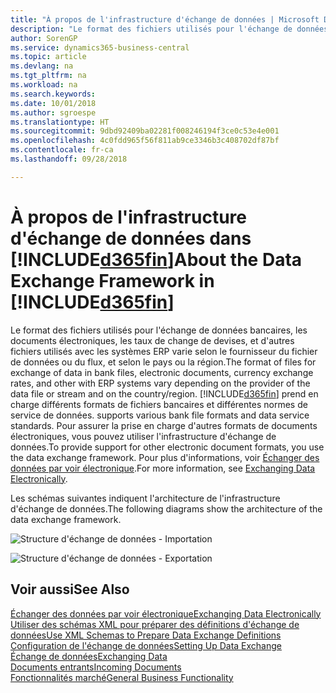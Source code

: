 ```yaml
---
title: "À propos de l'infrastructure d'échange de données | Microsoft Docs"
description: "Le format des fichiers utilisés pour l'échange de données bancaires, les documents électroniques, les taux de change de devises, et d'autres fichiers utilisés avec les systèmes ERP varie selon le fournisseur du fichier de données ou du flux, et selon le pays ou la région."
author: SorenGP
ms.service: dynamics365-business-central
ms.topic: article
ms.devlang: na
ms.tgt_pltfrm: na
ms.workload: na
ms.search.keywords: 
ms.date: 10/01/2018
ms.author: sgroespe
ms.translationtype: HT
ms.sourcegitcommit: 9dbd92409ba02281f008246194f3ce0c53e4e001
ms.openlocfilehash: 4c0fdd965f56f811ab9ce3346b3c408702df87bf
ms.contentlocale: fr-ca
ms.lasthandoff: 09/28/2018

---
```

# <a name="about-the-data-exchange-framework-in-included365finincludesd365finmdmd"></a><span data-ttu-id="7f3f4-103">À propos de l'infrastructure d'échange de données dans [!INCLUDE[d365fin](includes/d365fin_md.md)]</span><span class="sxs-lookup"><span data-stu-id="7f3f4-103">About the Data Exchange Framework in [!INCLUDE[d365fin](includes/d365fin_md.md)]</span></span>
<span data-ttu-id="7f3f4-104">Le format des fichiers utilisés pour l'échange de données bancaires, les documents électroniques, les taux de change de devises, et d'autres fichiers utilisés avec les systèmes ERP varie selon le fournisseur du fichier de données ou du flux, et selon le pays ou la région.</span><span class="sxs-lookup"><span data-stu-id="7f3f4-104">The format of files for exchange of data in bank files, electronic documents, currency exchange rates, and other with ERP systems vary depending on the provider of the data file or stream and on the country/region.</span></span> [!INCLUDE[d365fin](includes/d365fin_md.md)] <span data-ttu-id="7f3f4-105">prend en charge différents formats de fichiers bancaires et différentes normes de service de données.</span><span class="sxs-lookup"><span data-stu-id="7f3f4-105"> supports various bank file formats and data service standards.</span></span> <span data-ttu-id="7f3f4-106">Pour assurer la prise en charge d'autres formats de documents électroniques, vous pouvez utiliser l'infrastructure d'échange de données.</span><span class="sxs-lookup"><span data-stu-id="7f3f4-106">To provide support for other electronic document formats, you use the data exchange framework.</span></span> <span data-ttu-id="7f3f4-107">Pour plus d'informations, voir [Échanger des données par voir électronique](across-data-exchange.md).</span><span class="sxs-lookup"><span data-stu-id="7f3f4-107">For more information, see [Exchanging Data Electronically](across-data-exchange.md).</span></span>    

 <span data-ttu-id="7f3f4-108">Les schémas suivantes indiquent l'architecture de l'infrastructure d'échange de données.</span><span class="sxs-lookup"><span data-stu-id="7f3f4-108">The following diagrams show the architecture of the data exchange framework.</span></span>  

 ![Structure d'échange de données &#45; Importation](media/across-data-exchange/dataexchangeframework_import.png)  

 ![Structure d'échange de données &#45; Exportation](media/across-data-exchange/dataexchangeframework_export.png)  

## <a name="see-also"></a><span data-ttu-id="7f3f4-111">Voir aussi</span><span class="sxs-lookup"><span data-stu-id="7f3f4-111">See Also</span></span>  
[<span data-ttu-id="7f3f4-112">Échanger des données par voir électronique</span><span class="sxs-lookup"><span data-stu-id="7f3f4-112">Exchanging Data Electronically</span></span>](across-data-exchange.md)  
[<span data-ttu-id="7f3f4-113">Utiliser des schémas XML pour préparer des définitions d'échange de données</span><span class="sxs-lookup"><span data-stu-id="7f3f4-113">Use XML Schemas to Prepare Data Exchange Definitions</span></span>](across-how-to-use-xml-schemas-to-prepare-data-exchange-definitions.md)  
[<span data-ttu-id="7f3f4-114">Configuration de l'échange de données</span><span class="sxs-lookup"><span data-stu-id="7f3f4-114">Setting Up Data Exchange</span></span>](across-set-up-data-exchange.md)  
[<span data-ttu-id="7f3f4-115">Échange de données</span><span class="sxs-lookup"><span data-stu-id="7f3f4-115">Exchanging Data</span></span>](across-exchange-data.md)  
[<span data-ttu-id="7f3f4-116">Documents entrants</span><span class="sxs-lookup"><span data-stu-id="7f3f4-116">Incoming Documents</span></span>](across-income-documents.md)  
[<span data-ttu-id="7f3f4-117">Fonctionnalités marché</span><span class="sxs-lookup"><span data-stu-id="7f3f4-117">General Business Functionality</span></span>](ui-across-business-areas.md)  

